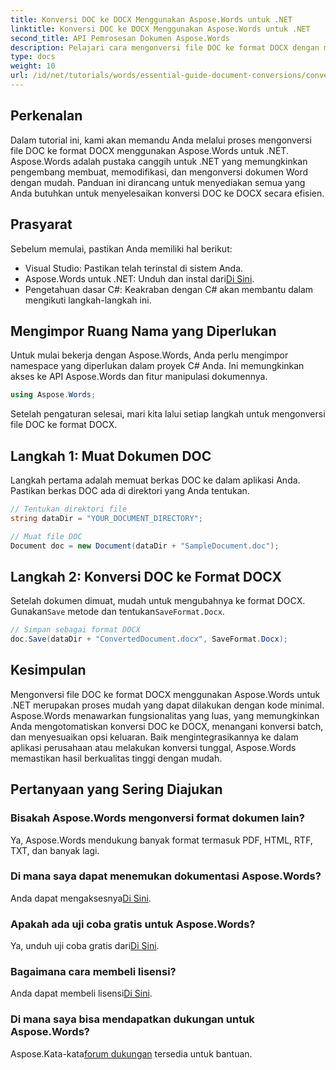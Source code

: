 ```yaml
---
title: Konversi DOC ke DOCX Menggunakan Aspose.Words untuk .NET
linktitle: Konversi DOC ke DOCX Menggunakan Aspose.Words untuk .NET
second_title: API Pemrosesan Dokumen Aspose.Words
description: Pelajari cara mengonversi file DOC ke format DOCX dengan mudah menggunakan Aspose.Words untuk .NET. Panduan langkah demi langkah kami mencakup prasyarat, contoh kode, dan opsi lanjutan.
type: docs
weight: 10
url: /id/net/tutorials/words/essential-guide-document-conversions/convert-doc-to-docx/
---
```

## Perkenalan

Dalam tutorial ini, kami akan memandu Anda melalui proses mengonversi file DOC ke format DOCX menggunakan Aspose.Words untuk .NET. Aspose.Words adalah pustaka canggih untuk .NET yang memungkinkan pengembang membuat, memodifikasi, dan mengonversi dokumen Word dengan mudah. Panduan ini dirancang untuk menyediakan semua yang Anda butuhkan untuk menyelesaikan konversi DOC ke DOCX secara efisien.

## Prasyarat

Sebelum memulai, pastikan Anda memiliki hal berikut:
- Visual Studio: Pastikan telah terinstal di sistem Anda.
-  Aspose.Words untuk .NET: Unduh dan instal dari[Di Sini](https://releases.aspose.com/words/net/).
- Pengetahuan dasar C#: Keakraban dengan C# akan membantu dalam mengikuti langkah-langkah ini.

## Mengimpor Ruang Nama yang Diperlukan

Untuk mulai bekerja dengan Aspose.Words, Anda perlu mengimpor namespace yang diperlukan dalam proyek C# Anda. Ini memungkinkan akses ke API Aspose.Words dan fitur manipulasi dokumennya.

```csharp
using Aspose.Words;
```

Setelah pengaturan selesai, mari kita lalui setiap langkah untuk mengonversi file DOC ke format DOCX.

## Langkah 1: Muat Dokumen DOC

Langkah pertama adalah memuat berkas DOC ke dalam aplikasi Anda. Pastikan berkas DOC ada di direktori yang Anda tentukan.

```csharp
// Tentukan direktori file
string dataDir = "YOUR_DOCUMENT_DIRECTORY";

// Muat file DOC
Document doc = new Document(dataDir + "SampleDocument.doc");
```

## Langkah 2: Konversi DOC ke Format DOCX

 Setelah dokumen dimuat, mudah untuk mengubahnya ke format DOCX. Gunakan`Save` metode dan tentukan`SaveFormat.Docx`.

```csharp
// Simpan sebagai format DOCX
doc.Save(dataDir + "ConvertedDocument.docx", SaveFormat.Docx);
```

## Kesimpulan

Mengonversi file DOC ke format DOCX menggunakan Aspose.Words untuk .NET merupakan proses mudah yang dapat dilakukan dengan kode minimal. Aspose.Words menawarkan fungsionalitas yang luas, yang memungkinkan Anda mengotomatiskan konversi DOC ke DOCX, menangani konversi batch, dan menyesuaikan opsi keluaran. Baik mengintegrasikannya ke dalam aplikasi perusahaan atau melakukan konversi tunggal, Aspose.Words memastikan hasil berkualitas tinggi dengan mudah.

## Pertanyaan yang Sering Diajukan

### Bisakah Aspose.Words mengonversi format dokumen lain?
Ya, Aspose.Words mendukung banyak format termasuk PDF, HTML, RTF, TXT, dan banyak lagi.

### Di mana saya dapat menemukan dokumentasi Aspose.Words?
 Anda dapat mengaksesnya[Di Sini](https://reference.aspose.com/words/net/).

### Apakah ada uji coba gratis untuk Aspose.Words?
 Ya, unduh uji coba gratis dari[Di Sini](https://releases.aspose.com/).

### Bagaimana cara membeli lisensi?
 Anda dapat membeli lisensi[Di Sini](https://purchase.conholdate.com/buy).

### Di mana saya bisa mendapatkan dukungan untuk Aspose.Words?
Aspose.Kata-kata[forum dukungan](https://forum.aspose.com/c/words/8) tersedia untuk bantuan.


